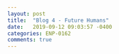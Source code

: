 ```yaml
---
layout: post
title:  "Blog 4 - Future Humans"
date:   2019-09-12 09:03:57 -0400
categories: ENP-0162
comments: true
---
```


